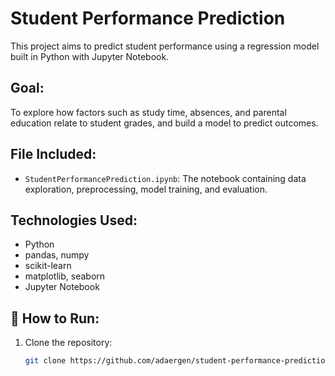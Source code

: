 # Student Performance Prediction

This project aims to predict student performance using a regression model built in Python with Jupyter Notebook.

## Goal:
To explore how factors such as study time, absences, and parental education relate to student grades, and build a model to predict outcomes.

## File Included:
- `StudentPerformancePrediction.ipynb`: The notebook containing data exploration, preprocessing, model training, and evaluation.

## Technologies Used:
- Python
- pandas, numpy
- scikit-learn
- matplotlib, seaborn
- Jupyter Notebook

## 🚀 How to Run:
1. Clone the repository:
   ```bash
   git clone https://github.com/adaergen/student-performance-prediction.git
